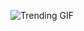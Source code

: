 ![Trending GIF](https://media0.giphy.com/media/v1.Y2lkPThiYjIxNzcyc2JyenY2cGczeDZteDUzOWZ3NGc3azk1OTBueWlla2Y4Nm91MnNiOSZlcD12MV9naWZzX3NlYXJjaCZjdD1n/xUPGcEliCc7bETyfO8/giphy.gif)
